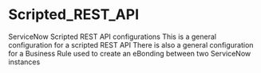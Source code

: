 # Scripted_REST_API
ServiceNow Scripted REST API configurations
This is a general configuration for a scripted REST API
There is also a general configuration for a Business Rule used to create an eBonding between two ServiceNow instances

